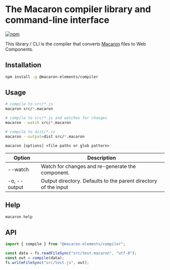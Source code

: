 # The Macaron compiler library and command-line interface

[![npm](https://img.shields.io/npm/v/@macaron-elements/compiler)](https://www.npmjs.com/package/@macaron-elements/compiler)

This library / CLI is the compiler that converts [Macaron](https://macaron-elements.com/) files to Web Components.

## Installation

```bash
npm install -g @macaron-elements/compiler
```

## Usage

```bash
# compile to src/*.js
macaron src/*.macaron

# compile to src/*.js and watches for changes
macaron --watch src/*.macaron

# compile to dist/*.js
macaron --output=dist src/*.macaron
```

```
macaron [options] <file paths or glob pattern>
```

| Option       | Description                                                     |
| ------------ | --------------------------------------------------------------- |
| --watch      | Watch for changes and re-generate the component.                |
| -o, --output | Output directory. Defaults to the parent directory of the input |

## Help

```bash
macaron help
```

## API

```js
import { compile } from "@macaron-elements/compiler";

const data = fs.readFileSync("src/test.macaron", "utf-8");
const out = compile(data);
fs.writeFileSync("src/test.js", out);
```
